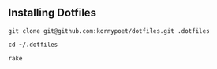 ## Installing Dotfiles

```git clone git@github.com:kornypoet/dotfiles.git .dotfiles```

```cd ~/.dotfiles```

```rake```

